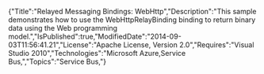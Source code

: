 {"Title":"Relayed Messaging Bindings: WebHttp","Description":"This sample demonstrates how to use the WebHttpRelayBinding binding to return binary data using the Web programming model.","IsPublished":true,"ModifiedDate":"2014-09-03T11:56:41.21","License":"Apache License, Version 2.0","Requires":"Visual Studio 2010","Technologies":"Microsoft Azure,Service Bus,","Topics":"Service Bus,"}